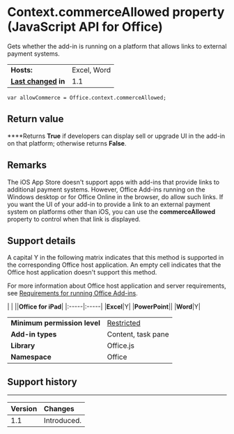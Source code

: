 
# Context.commerceAllowed property (JavaScript API for Office)
Gets whether the add-in is running on a platform that allows links to external payment systems.

|||
|:-----|:-----|
|**Hosts:**|Excel, Word|
|**[Last changed](#bk_history) in**|1.1|

```
var allowCommerce = Office.context.commerceAllowed;
```


## Return value

 ****Returns  **True** if developers can display sell or upgrade UI in the add-in on that platform; otherwise returns **False**.


## Remarks

The iOS App Store doesn't support apps with add-ins that provide links to additional payment systems. However, Office Add-ins running on the Windows desktop or for Office Online in the browser, do allow such links. If you want the UI of your add-in to provide a link to an external payment system on platforms other than iOS, you can use the  **commerceAllowed** property to control when that link is displayed.


## Support details
<a name="bk_support"> </a>

A capital Y in the following matrix indicates that this method is supported in the corresponding Office host application. An empty cell indicates that the Office host application doesn't support this method.

For more information about Office host application and server requirements, see [Requirements for running Office Add-ins](http://msdn.microsoft.com/library/67340567-bb9a-498c-96d3-3f52f28c16bc%28Office.15%29.aspx).


|
|
||**Office for iPad**|
|:-----|:-----|
|**Excel**|Y|
|**PowerPoint**||
|**Word**|Y|

|||
|:-----|:-----|
|**Minimum permission level**|[Restricted](http://msdn.microsoft.com/library/da2efadc-4ebf-45fe-be39-397ac1eb1dbd%28Office.15%29.aspx)|
|**Add-in types**|Content, task pane|
|**Library**|Office.js|
|**Namespace**|Office|

## Support history
<a name="bk_history"> </a>


****


|**Version**|**Changes**|
|:-----|:-----|
|1.1|Introduced.|
